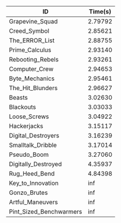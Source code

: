 |ID|Time(s)|
|-|-|
|Grapevine_Squad|2.79792|
|Creed_Symbol|2.85621|
|The_ERROR_List|2.88755|
|Prime_Calculus|2.93140|
|Rebooting_Rebels|2.93261|
|Computer_Crew|2.94653|
|Byte_Mechanics|2.95461|
|The_Hit_Blunders|2.96627|
|Beasts|3.02630|
|Blackouts|3.03033|
|Loose_Screws|3.04922|
|Hackerjacks|3.15117|
|Digital_Destroyers|3.16239|
|Smalltalk_Dribble|3.17014|
|Pseudo_Boom|3.27060|
|Digitally_Destroyed|4.35937|
|Rug_Heed_Bend|4.84398|
|Key_to_Innovation|inf|
|Gonzo_Brutes|inf|
|Artful_Maneuvers|inf|
|Pint_Sized_Benchwarmers|inf|
